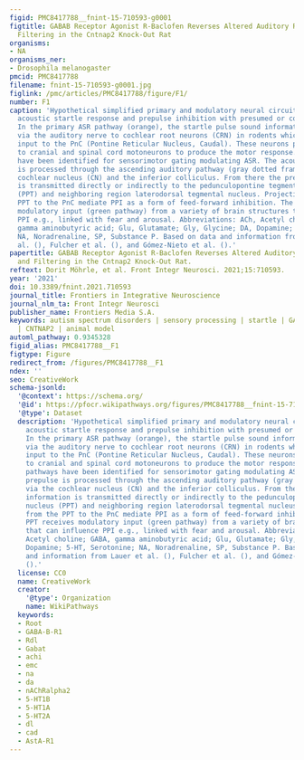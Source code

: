 ```yaml
---
figid: PMC8417788__fnint-15-710593-g0001
figtitle: GABAB Receptor Agonist R-Baclofen Reverses Altered Auditory Reactivity and
  Filtering in the Cntnap2 Knock-Out Rat
organisms:
- NA
organisms_ner:
- Drosophila melanogaster
pmcid: PMC8417788
filename: fnint-15-710593-g0001.jpg
figlink: /pmc/articles/PMC8417788/figure/F1/
number: F1
caption: 'Hypothetical simplified primary and modulatory neural circuitry underlying
  acoustic startle response and prepulse inhibition with presumed or confirmed neurotransmitters.
  In the primary ASR pathway (orange), the startle pulse sound information is transmitted
  via the auditory nerve to cochlear root neurons (CRN) in rodents which give short-latency
  input to the PnC (Pontine Reticular Nucleus, Caudal). These neurons project directly
  to cranial and spinal cord motoneurons to produce the motor response. Multiple pathways
  have been identified for sensorimotor gating modulating ASR. The acoustic prepulse
  is processed through the ascending auditory pathway (gray dotted frame) via the
  cochlear nucleus (CN) and the inferior colliculus. From there the prepulse information
  is transmitted directly or indirectly to the pedunculopontine tegmental nucleus
  (PPT) and neighboring region laterodorsal tegmental nucleus. Projections from the
  PPT to the PnC mediate PPI as a form of feed-forward inhibition. The PPT receives
  modulatory input (green pathway) from a variety of brain structures that can influence
  PPI e.g., linked with fear and arousal. Abbreviations: ACh, Acetyl choline; GABA,
  gamma aminobutyric acid; Glu, Glutamate; Gly, Glycine; DA, Dopamine; 5-HT, Serotonine;
  NA, Noradrenaline, SP, Substance P. Based on data and information from Lauer et
  al. (), Fulcher et al. (), and Gómez-Nieto et al. ().'
papertitle: GABAB Receptor Agonist R-Baclofen Reverses Altered Auditory Reactivity
  and Filtering in the Cntnap2 Knock-Out Rat.
reftext: Dorit Möhrle, et al. Front Integr Neurosci. 2021;15:710593.
year: '2021'
doi: 10.3389/fnint.2021.710593
journal_title: Frontiers in Integrative Neuroscience
journal_nlm_ta: Front Integr Neurosci
publisher_name: Frontiers Media S.A.
keywords: autism spectrum disorders | sensory processing | startle | GABA | R-Baclofen
  | CNTNAP2 | animal model
automl_pathway: 0.9345328
figid_alias: PMC8417788__F1
figtype: Figure
redirect_from: /figures/PMC8417788__F1
ndex: ''
seo: CreativeWork
schema-jsonld:
  '@context': https://schema.org/
  '@id': https://pfocr.wikipathways.org/figures/PMC8417788__fnint-15-710593-g0001.html
  '@type': Dataset
  description: 'Hypothetical simplified primary and modulatory neural circuitry underlying
    acoustic startle response and prepulse inhibition with presumed or confirmed neurotransmitters.
    In the primary ASR pathway (orange), the startle pulse sound information is transmitted
    via the auditory nerve to cochlear root neurons (CRN) in rodents which give short-latency
    input to the PnC (Pontine Reticular Nucleus, Caudal). These neurons project directly
    to cranial and spinal cord motoneurons to produce the motor response. Multiple
    pathways have been identified for sensorimotor gating modulating ASR. The acoustic
    prepulse is processed through the ascending auditory pathway (gray dotted frame)
    via the cochlear nucleus (CN) and the inferior colliculus. From there the prepulse
    information is transmitted directly or indirectly to the pedunculopontine tegmental
    nucleus (PPT) and neighboring region laterodorsal tegmental nucleus. Projections
    from the PPT to the PnC mediate PPI as a form of feed-forward inhibition. The
    PPT receives modulatory input (green pathway) from a variety of brain structures
    that can influence PPI e.g., linked with fear and arousal. Abbreviations: ACh,
    Acetyl choline; GABA, gamma aminobutyric acid; Glu, Glutamate; Gly, Glycine; DA,
    Dopamine; 5-HT, Serotonine; NA, Noradrenaline, SP, Substance P. Based on data
    and information from Lauer et al. (), Fulcher et al. (), and Gómez-Nieto et al.
    ().'
  license: CC0
  name: CreativeWork
  creator:
    '@type': Organization
    name: WikiPathways
  keywords:
  - Root
  - GABA-B-R1
  - Rdl
  - Gabat
  - achi
  - emc
  - na
  - da
  - nAChRalpha2
  - 5-HT1B
  - 5-HT1A
  - 5-HT2A
  - dl
  - cad
  - AstA-R1
---
```

